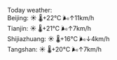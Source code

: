 Today weather:  
Beijing: ☀️   🌡️+22°C 🌬️↑11km/h  
Tianjin: ☀️   🌡️+21°C 🌬️↑7km/h  
Shijiazhuang: ☀️   🌡️+16°C 🌬️↓4km/h  
Tangshan: ☀️   🌡️+20°C 🌬️↑7km/h  
